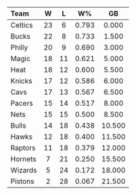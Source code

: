 | Team                             |  W  |  L  |  W%   |   GB   |
|:---------------------------------|:---:|:---:|:-----:|:------:|
| [](/r/bostonceltics) Celtics     | 23  |  6  | 0.793 | 0.000  |
| [](/r/mkebucks) Bucks            | 22  |  8  | 0.733 | 1.500  |
| [](/r/sixers) Philly             | 20  |  9  | 0.690 | 3.000  |
| [](/r/orlandomagic) Magic        | 18  | 11  | 0.621 | 5.000  |
| [](/r/heat) Heat                 | 18  | 12  | 0.600 | 5.500  |
| [](/r/nyknicks) Knicks           | 17  | 12  | 0.586 | 6.000  |
| [](/r/clevelandcavs) Cavs        | 17  | 13  | 0.567 | 6.500  |
| [](/r/pacers) Pacers             | 15  | 14  | 0.517 | 8.000  |
| [](/r/gonets) Nets               | 15  | 15  | 0.500 | 8.500  |
| [](/r/chicagobulls) Bulls        | 14  | 18  | 0.438 | 10.500 |
| [](/r/atlantahawks) Hawks        | 12  | 18  | 0.400 | 11.500 |
| [](/r/torontoraptors) Raptors    | 11  | 18  | 0.379 | 12.000 |
| [](/r/charlottehornets) Hornets  |  7  | 21  | 0.250 | 15.500 |
| [](/r/washingtonwizards) Wizards |  5  | 24  | 0.172 | 18.000 |
| [](/r/detroitpistons) Pistons    |  2  | 28  | 0.067 | 21.500 |